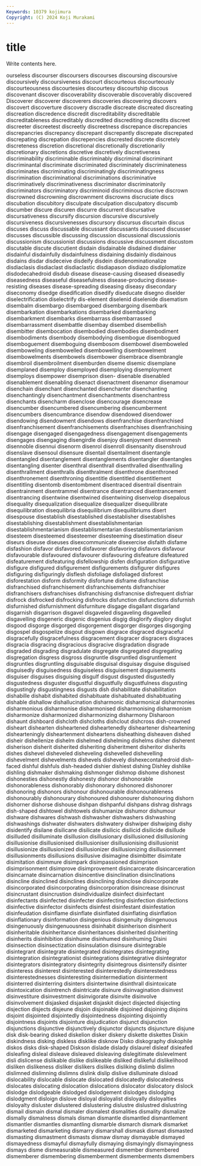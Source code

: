 ```yaml
---
Keywords: 10379 kojimura
Copyright: (C) 2024 Koji Murakami
---
```


# title

Write contents here.



ourseless discourser discoursers discourses discoursing
discoursive discoursively discoursiveness discourt discourteous discourteously discourteousness discourtesies discourtesy discourtship
discous discovenant discover discoverability discoverable discoverably discovered Discoverer discoverer discoverers
discoveries discovering discovers discovert discoverture discovery discradle discreate discreated discreating
discreation discredence discredit discreditability discreditable discreditableness discreditably discredited discrediting discredits
discreet discreeter discreetest discreetly discreetness discrepance discrepancies discrepancries discrepancy discrepant
discrepantly discrepate discrepated discrepating discrepation discrepencies discrested discrete discretely discreteness
discretion discretional discretionally discretionarily discretionary discretions discretive discretively discretiveness discriminability
discriminable discriminably discriminal discriminant discriminantal discriminate discriminated discriminately discriminateness discriminates
discriminating discriminatingly discriminatingness discrimination discriminational discriminations discriminative discriminatively discriminativeness discriminator
discriminatorily discriminators discriminatory discriminoid discriminous discrive discrown discrowned discrowning discrownment
discrowns discruciate discs discubation discubitory disculpate disculpation disculpatory discumb discumber
discure discuren discurre discurrent discursative discursativeness discursify discursion discursive discursively
discursiveness discursivenesses discursory discursus discurtain discus discuses discuss discussable discussant
discussants discussed discusser discusses discussible discussing discussion discussional discussionis discussionism
discussionist discussions discussive discussment discustom discutable discute discutient disdain disdainable
disdained disdainer disdainful disdainfully disdainfulness disdaining disdainly disdainous disdains disdar
disdeceive disdeify disdein disdenominationalize disdiaclasis disdiaclast disdiaclastic disdiapason disdiazo disdiplomatize
disdodecahedroid disdub disease disease-causing diseased diseasedly diseasedness diseaseful diseasefulness disease-producing
disease-resisting diseases disease-spreading diseasing diseasy disecondary diseconomy disedge disedification disedify
diseducate disegno diselder diselectrification diselectrify dis-element diselenid diselenide disematism disembalm
disembargo disembargoed disembargoing disembark disembarkation disembarkations disembarked disembarking disembarkment disembarks
disembarrass disembarrassed disembarrassment disembattle disembay disembed disembellish disembitter disembocation disembodied
disembodies disembodiment disembodiments disembody disembodying disembogue disembogued disemboguement disemboguing disembosom
disembowel disemboweled disemboweling disembowelled disembowelling disembowelment disembowelments disembowels disembower disembrace
disembrangle disembroil disembroilment disemburden diseme disemic disemplane disemplaned disemploy disemployed
disemploying disemployment disemploys disempower disemprison disen- disenable disenabled disenablement disenabling
disenact disenactment disenamor disenamour disenchain disenchant disenchanted disenchanter disenchanting disenchantingly
disenchantment disenchantments disenchantress disenchants disencharm disenclose disencourage disencrease disencumber disencumbered
disencumbering disencumberment disencumbers disencumbrance disendow disendowed disendower disendowing disendowment disendows
disenfranchise disenfranchised disenfranchisement disenfranchisements disenfranchises disenfranchising disengage disengaged disengagedness disengagement
disengagements disengages disengaging disengirdle disenjoy disenjoyment disenmesh disennoble disennui disenorm
disenrol disenroll disensanity disenshroud disenslave disensoul disensure disentail disentailment disentangle
disentangled disentanglement disentanglements disentangler disentangles disentangling disenter disenthral disenthrall disenthralled
disenthralling disenthrallment disenthralls disenthralment disenthrone disenthroned disenthronement disenthroning disentitle disentitled
disentitlement disentitling disentomb disentombment disentraced disentrail disentrain disentrainment disentrammel disentrance
disentranced disentrancement disentrancing disentwine disentwined disentwining disenvelop disepalous disequality disequalization
disequalize disequalizer disequilibrate disequilibration disequilibria disequilibrium disequilibriums disert disespouse disestablish
disestablished disestablisher disestablishes disestablishing disestablishment disestablishmentarian disestablishmentarianism disestablismentarian disestablismentarianism disesteem
disesteemed disesteemer disesteeming disestimation diseur diseurs diseuse diseuses disexcommunicate disexercise
disfaith disfame disfashion disfavor disfavored disfavorer disfavoring disfavors disfavour disfavourable
disfavoured disfavourer disfavouring disfeature disfeatured disfeaturement disfeaturing disfellowship disfen disfiguration
disfigurative disfigure disfigured disfigurement disfigurements disfigurer disfigures disfiguring disfiguringly disflesh
disfoliage disfoliaged disforest disforestation disform disformity disfortune disframe disfranchise disfranchised
disfranchisement disfranchisements disfranchiser disfranchisers disfranchises disfranchising disfrancnise disfrequent disfriar disfrock
disfrocked disfrocking disfrocks disfunction disfunctions disfurnish disfurnished disfurnishment disfurniture disgage
disgallant disgarland disgarnish disgarrison disgavel disgaveled disgaveling disgavelled disgavelling disgeneric
disgenic disgenius disgig disglorify disglory disglut disgood disgorge disgorged disgorgement
disgorger disgorges disgorging disgospel disgospelize disgout disgown disgrace disgraced disgraceful
disgracefully disgracefulness disgracement disgracer disgracers disgraces disgracia disgracing disgracious disgracive
disgradation disgrade disgraded disgrading disgradulate disgregate disgregated disgregating disgregation disgress
disgross disgruntle disgruntled disgruntlement disgruntles disgruntling disguisable disguisal disguisay disguise
disguised disguisedly disguisedness disguiseless disguisement disguisements disguiser disguises disguising disgulf
disgust disgusted disgustedly disgustedness disguster disgustful disgustfully disgustfulness disgusting disgustingly
disgustingness disgusts dish dishabilitate dishabilitation dishabille dishabit dishabited dishabituate dishabituated
dishabituating dishable dishallow dishallucination disharmonic disharmonical disharmonies disharmonious disharmonise disharmonised
disharmonising disharmonism disharmonize disharmonized disharmonizing disharmony Disharoon dishaunt dishboard dishcloth
dishcloths dishclout dishcross dish-crowned disheart dishearten disheartened disheartenedly disheartener disheartening
dishearteningly disheartenment disheartens disheathing disheaven dished disheir dishellenize dishelm dishelmed
dishelming dishelms disher disherent disherison disherit disherited disheriting disheritment disheritor
disherits dishes dishevel disheveled disheveling dishevelled dishevelling dishevelment dishevelments dishevels
dishevely dishexecontahedroid dish-faced dishful dishfuls dish-headed dishier dishiest dishing Dishley
dishlike dishling dishmaker dishmaking dishmonger dishmop dishome dishonest dishonesties dishonestly
dishonesty dishonor dishonorable dishonorableness dishonorably dishonorary dishonored dishonorer dishonoring dishonors
dishonour dishonourable dishonourableness dishonourably dishonourary dishonoured dishonourer dishonouring dishorn dishorner
dishorse dishouse dishpan dishpanful dishpans dishrag dishrags dish-shaped dishtowel dishtowels
dishumanize dishumor dishumour dishware dishwares dishwash dishwasher dishwashers dishwashing dishwashings
dishwater dishwaters dishwatery dishwiper dishwiping dishy disidentify disilane disilicane disilicate
disilicic disilicid disilicide disillude disilluded disilluminate disillusion disillusionary disillusioned disillusioning
disillusionise disillusionised disillusioniser disillusionising disillusionist disillusionize disillusionized disillusionizer disillusionizing disillusionment
disillusionments disillusions disillusive disimagine disimbitter disimitate disimitation disimmure disimpark disimpassioned
disimprison disimprisonment disimprove disimprovement disincarcerate disincarceration disincarnate disincarnation disincentive disinclination
disinclinations disincline disinclined disinclines disinclining disinclose disincorporate disincorporated disincorporating disincorporation
disincrease disincrust disincrustant disincrustion disindividualize disinfect disinfectant disinfectants disinfected disinfecter
disinfecting disinfection disinfections disinfective disinfector disinfects disinfest disinfestant disinfestation disinfeudation
disinflame disinflate disinflated disinflating disinflation disinflationary disinformation disingenious disingenuity disingenuous
disingenuously disingenuousness disinhabit disinherison disinherit disinheritable disinheritance disinheritances disinherited disinheriting
disinherits disinhibition disinhume disinhumed disinhuming Disini disinsection disinsectization disinsulation disinsure
disintegrable disintegrant disintegrate disintegrated disintegrates disintegrating disintegration disintegrationist disintegrations disintegrative
disintegrator disintegrators disintegratory disintegrity disintegrous disintensify disinter disinteress disinterest disinterested
disinterestedly disinterestedness disinterestednesses disinteresting disintermediation disinterment disinterred disinterring disinters disintertwine
disinthrall disintoxicate disintoxication disintrench disintricate disinure disinvagination disinvest disinvestiture disinvestment
disinvigorate disinvite disinvolve disinvolvement disjasked disjasket disjaskit disject disjected disjecting
disjection disjects disjeune disjoin disjoinable disjoined disjoining disjoins disjoint disjointed
disjointedly disjointedness disjointing disjointly disjointness disjoints disjointure disjudication disjunct disjunction
disjunctions disjunctive disjunctively disjunctor disjuncts disjuncture disjune disk disk-bearing disked
diskelion disker diskery diskette diskettes Diskin diskindness disking diskless disklike
disknow Disko diskography diskophile diskos disks disk-shaped Diskson dislade dislady
dislaurel disleaf disleafed disleafing disleal disleave disleaved disleaving dislegitimate dislevelment
disli dislicense dislikable dislike dislikeable disliked dislikeful dislikelihood disliken dislikeness
disliker dislikers dislikes disliking dislimb dislimn dislimned dislimning dislimns dislink
dislip dislive dislluminate disload dislocability dislocable dislocate dislocated dislocatedly dislocatedness
dislocates dislocating dislocation dislocations dislocator dislocatory dislock dislodge dislodgeable dislodged
dislodgement dislodges dislodging dislodgment disloign dislove disloyal disloyalist disloyally disloyalties
disloyalty disluster dislustered dislustering dislustre dislustred dislustring dismail dismain dismal
dismaler dismalest dismalities dismality dismalize dismally dismalness dismals disman dismantle
dismantled dismantlement dismantler dismantles dismantling dismarble dismarch dismark dismarket dismarketed
dismarketing dismarry dismarshall dismask dismast dismasted dismasting dismastment dismasts dismaw
dismay dismayable dismayed dismayedness dismayful dismayfully dismaying dismayingly dismayingness dismays
disme dismeasurable dismeasured dismember dismembered dismemberer dismembering dismemberment dismemberments dismembers
